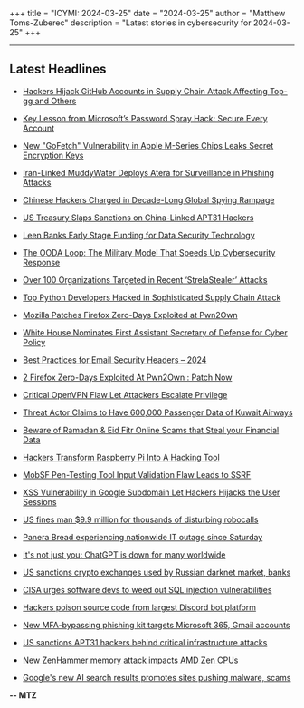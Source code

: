 +++
title = "ICYMI: 2024-03-25"
date = "2024-03-25"
author = "Matthew Toms-Zuberec"
description = "Latest stories in cybersecurity for 2024-03-25"
+++

---------------------------------------------------------------------------
## Latest Headlines
- [Hackers Hijack GitHub Accounts in Supply Chain Attack Affecting Top-gg and Others](https://thehackernews.com/2024/03/hackers-hijack-github-accounts-in.html)

- [Key Lesson from Microsoft’s Password Spray Hack: Secure Every Account](https://thehackernews.com/2024/03/key-lesson-from-microsofts-password.html)

- [New "GoFetch" Vulnerability in Apple M-Series Chips Leaks Secret Encryption Keys](https://thehackernews.com/2024/03/new-gofetch-vulnerability-in-apple-m.html)

- [Iran-Linked MuddyWater Deploys Atera for Surveillance in Phishing Attacks](https://thehackernews.com/2024/03/iran-linked-muddywater-deploys-atera.html)

- [Chinese Hackers Charged in Decade-Long Global Spying Rampage](https://www.wired.com/story/china-apt31-us-uk-hacking-espionage-charges-sanctions/)

- [US Treasury Slaps Sanctions on China-Linked APT31 Hackers](https://www.securityweek.com/us-treasury-slaps-sanctions-on-china-linked-apt31-hackers/)

- [Leen Banks Early Stage Funding for Data Security Technology](https://www.securityweek.com/leen-banks-early-stage-funding-for-data-security-technology/)

- [The OODA Loop: The Military Model That Speeds Up Cybersecurity Response](https://www.securityweek.com/the-ooda-loop-the-military-model-that-speeds-up-cybersecurity-response/)

- [Over 100 Organizations Targeted in Recent ‘StrelaStealer’ Attacks](https://www.securityweek.com/over-100-organizations-targeted-in-recent-strelastealer-attacks/)

- [Top Python Developers Hacked in Sophisticated Supply Chain Attack](https://www.securityweek.com/top-python-developers-hacked-in-sophisticated-supply-chain-attack/)

- [Mozilla Patches Firefox Zero-Days Exploited at Pwn2Own](https://www.securityweek.com/mozilla-patches-firefox-zero-days-exploited-at-pwn2own/)

- [White House Nominates First Assistant Secretary of Defense for Cyber Policy](https://www.securityweek.com/white-house-nominates-first-assistant-secretary-of-defense-for-cyber-policy/)

- [Best Practices for Email Security Headers – 2024](https://cybersecuritynews.com/best-practices-for-email-security-headers/)

- [2 Firefox Zero-Days Exploited At Pwn2Own : Patch Now](https://cybersecuritynews.com/firefox-zero-days-pwn2own-patch-now/)

- [Critical OpenVPN Flaw Let Attackers Escalate Privilege](https://cybersecuritynews.com/critical-openvpn-flaw-privilege-escalation/)

- [Threat Actor Claims to Have 600,000 Passenger Data of Kuwait Airways](https://cybersecuritynews.com/claims-passenger-data-airways/)

- [Beware of Ramadan & Eid Fitr Online Scams that Steal your Financial Data](https://cybersecuritynews.com/beware-of-ramadan-eid-fitr/)

- [Hackers Transform Raspberry Pi Into A Hacking Tool](https://cybersecuritynews.com/raspberry-pi-hacking-tool-transformation/)

- [MobSF Pen-Testing Tool Input Validation Flaw Leads to SSRF](https://cybersecuritynews.com/mobsf-pen-testing-tool-flaw/)

- [XSS Vulnerability in Google Subdomain Let Hackers Hijacks the User Sessions](https://cybersecuritynews.com/xss-vulnerability-in-google-subdomain/)

- [US fines man $9.9 million for thousands of disturbing robocalls](https://www.bleepingcomputer.com/news/legal/us-fines-man-99-million-for-thousands-of-disturbing-robocalls/)

- [Panera Bread experiencing nationwide IT outage since Saturday](https://www.bleepingcomputer.com/news/security/panera-bread-experiencing-nationwide-it-outage-since-saturday/)

- [It's not just you: ChatGPT is down for many worldwide](https://www.bleepingcomputer.com/news/technology/its-not-just-you-chatgpt-is-down-for-many-worldwide/)

- [US sanctions crypto exchanges used by Russian darknet market, banks](https://www.bleepingcomputer.com/news/security/us-sanctions-crypto-exchanges-used-by-russian-darknet-market-banks/)

- [CISA urges software devs to weed out SQL injection vulnerabilities](https://www.bleepingcomputer.com/news/security/cisa-urges-software-devs-to-weed-out-sql-injection-vulnerabilities/)

- [Hackers poison source code from largest Discord bot platform](https://www.bleepingcomputer.com/news/security/hackers-poison-source-code-from-largest-discord-bot-platform/)

- [New MFA-bypassing phishing kit targets Microsoft 365, Gmail accounts](https://www.bleepingcomputer.com/news/security/new-mfa-bypassing-phishing-kit-targets-microsoft-365-gmail-accounts/)

- [US sanctions APT31 hackers behind critical infrastructure attacks](https://www.bleepingcomputer.com/news/security/us-sanctions-apt31-hackers-behind-critical-infrastructure-attacks/)

- [New ZenHammer memory attack impacts AMD Zen CPUs](https://www.bleepingcomputer.com/news/security/new-zenhammer-memory-attack-impacts-amd-zen-cpus/)

- [Google's new AI search results promotes sites pushing malware, scams](https://www.bleepingcomputer.com/news/google/googles-new-ai-search-results-promotes-sites-pushing-malware-scams/)

**-- MTZ**